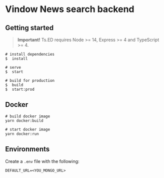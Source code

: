 # Vindow News search backend

## Getting started

> **Important!** Ts.ED requires Node >= 14, Express >= 4 and TypeScript >= 4.

```batch
# install dependencies
$  install

# serve
$  start

# build for production
$  build
$  start:prod
```

## Docker

```
# build docker image
yarn docker:build

# start docker image
yarn docker:run
```

## Environments

Create a `.env` file with the following:

```
DEFAULT_URL=<YOU_MONGO_URL>
```
